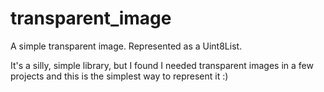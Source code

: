 # transparent_image

A simple transparent image. Represented as a Uint8List.

It's a silly, simple library, but I found I needed transparent images in a few projects and this is the simplest way to represent it :)
